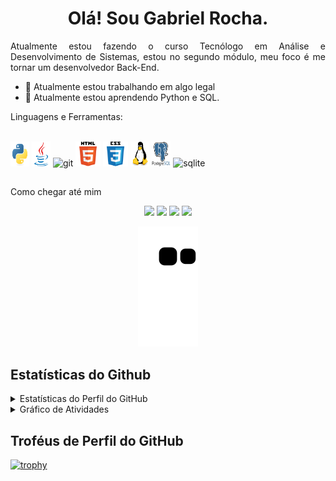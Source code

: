 <h1 align="center">Olá! Sou Gabriel Rocha.</h1>
<div>
<p align="justify">
Atualmente estou fazendo o curso Tecnólogo em Análise e Desenvolvimento de Sistemas, estou no segundo módulo, meu foco é me tornar um desenvolvedor Back-End.
</p>
</div>

- 🔭 Atualmente estou trabalhando em algo legal
- 🌱 Atualmente estou aprendendo Python e SQL.

Linguagens e Ferramentas:

<div style="display: inline_block"><br>
  <img src="https://raw.githubusercontent.com/devicons/devicon/master/icons/python/python-original.svg" alt="python" width="30" height="40"/>
  <img src="https://raw.githubusercontent.com/devicons/devicon/master/icons/java/java-original.svg" alt="java" width="30" height="40"/>
  <img src="https://www.vectorlogo.zone/logos/git-scm/git-scm-icon.svg" alt="git" width="30" height="40"/>
  <img src="https://raw.githubusercontent.com/devicons/devicon/master/icons/html5/html5-original-wordmark.svg" alt="html5" width="40" height="40"/>
  <img src="https://raw.githubusercontent.com/devicons/devicon/master/icons/css3/css3-original-wordmark.svg" alt="css3" width="40" height="40"/>
  <img src="https://raw.githubusercontent.com/devicons/devicon/master/icons/linux/linux-original.svg" alt="linux" width="30" height="40"/> 
  <img src="https://raw.githubusercontent.com/devicons/devicon/master/icons/postgresql/postgresql-original-wordmark.svg" alt="postgresql" width="30" height="40"/> 
  <img src="https://www.vectorlogo.zone/logos/sqlite/sqlite-icon.svg" alt="sqlite" width="30" height="40"/>
</div>
  
##

Como chegar até mim

<div align="center"> 
  <a href="https://www.instagram.com/__rgabriell/" target="_blank"><img src="https://img.shields.io/badge/-Instagram-%23E4405F?style=for-the-badge&logo=instagram&logoColor=white" target="_blank"></a>
 <a href="https://discord.gg/Kaasty#4770" target="_blank"><img src="https://img.shields.io/badge/Discord-7289DA?style=for-the-badge&logo=discord&logoColor=white" target="_blank"></a> 
  <a href = "mailto:rochagabriell.dev@gmail.com"><img src="https://img.shields.io/badge/-Gmail-%23333?style=for-the-badge&logo=gmail&logoColor=white" target="_blank"></a>
  <a href="https://www.linkedin.com/in/rochagabriell/" target="_blank"><img src="https://img.shields.io/badge/-LinkedIn-%230077B5?style=for-the-badge&logo=linkedin&logoColor=white" target="_blank"></a> 
 
  ![Snake animation](https://github.com/RochaGabriell/RochaGabriell/blob/output/github-contribution-grid-snake.svg)
 
</div>

## Estatísticas do Github 

<details> 
    <summary>Estatísticas do Perfil do GitHub</summary>
    <br/>
    <a href="https://github.com/RochaGabriell">
    <img height="175px" src="https://github-readme-stats.vercel.app/api?username=RochaGabriell&show_icons=true&theme=dark&include_all_commits=true&count_private=true"/>
    </a>
    <a href="https://github.com/RochaGabriell">
    <img height="175px" src="https://github-readme-stats.vercel.app/api/top-langs/?username=RochaGabriell&layout=compact&langs_count=7&theme=dark"/>
    </a>
    <br/>
</details>

<details>
    <summary>Gráfico de Atividades</summary>
    <br/>
    <a href="https://github.com/RochaGabriell">
    <img src="https://activity-graph.herokuapp.com/graph/?username=RochaGabriell&bg_color=151515&color=fff&line=00E676&point=fff&hide_border=true" />
    </a>
</details>

## Troféus de Perfil do GitHub 

[![trophy](https://github-profile-trophy.vercel.app/?username=RochaGabriell&row=1&margin-w=15&theme=darkhub)](https://github.com/ryo-ma/github-profile-trophy)
